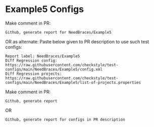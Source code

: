 # Example5 Configs
Make comment in PR:
```
Github, generate report for NeedBraces/Example5
```
OR as alternate:
Paste below given to PR description to use such test configs:
```
Report label: NeedBraces/Example5
Diff Regression config: https://raw.githubusercontent.com/checkstyle/test-configs/main/NeedBraces/Example5/config.xml
Diff Regression projects: https://raw.githubusercontent.com/checkstyle/test-configs/main/NeedBraces/Example5/list-of-projects.properties
```
Make comment in PR:
```
Github, generate report
```
OR
```
Github, generate report for configs in PR description
```
